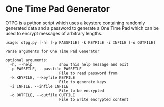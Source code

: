 One Time Pad Generator
===

OTPG is a python script which uses a keystore containing randomly generated data and a password to generate a One Time Pad which can be used to encrypt messages of arbitrary lengths.

```
usage: otpg.py [-h] [-p PASSFILE] -k KEYFILE -i INFILE [-o OUTFILE]

Parse arguments for One Time Pad Generator

optional arguments:
  -h, --help            show this help message and exit
  -p PASSFILE, --passfile PASSFILE
                        File to read password from
  -k KEYFILE, --keyfile KEYFILE
                        File to generate keys
  -i INFILE, --infile INFILE
                        File to be encrypted
  -o OUTFILE, --outfile OUTFILE
                        File to write encrypted content
```
